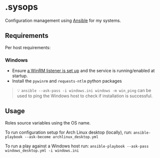 # .sysops

Configuration management using [Ansible](https://docs.ansible.com/) for my
systems.

## Requirements

Per host requirements:

### Windows

- Ensure [a WinRM listener is set up](https://docs.ansible.com/ansible/latest/os_guide/windows_setup.html#setup-winrm-listener)
  and the service is running/enabled at startup.
- Install the `pywinrm` and `requests-ntlm` python packages

> 💡 `ansible --ask-pass -i windows.ini windows -m win_ping` can be used to ping
> the Windows host to check if installation is successful.

## Usage

Roles source variables using the OS name.

To run configuration setup for Arch Linux desktop (locally), run:
`ansible-playbook --ask-become archlinux_desktop.yml`

To run a play against a Windows host run:
`ansible-playbook --ask-pass windows_desktop.yml -i windows.ini`

